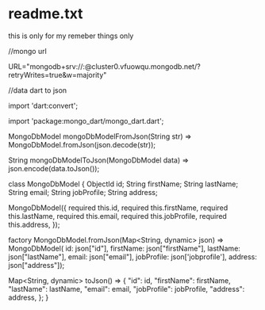 # readme.txt
this is only for my remeber things only




//mongo url




URL="mongodb+srv://<username>:<password>@cluster0.vfuowqu.mongodb.net/<foldername>?retryWrites=true&w=majority"







//data dart to json 


import 'dart:convert';

import 'package:mongo_dart/mongo_dart.dart';

MongoDbModel mongoDbModelFromJson(String str) =>
    MongoDbModel.fromJson(json.decode(str));

String mongoDbModelToJson(MongoDbModel data) => json.encode(data.toJson());

class MongoDbModel {
  ObjectId id;
  String firstName;
  String lastName;
  String email;
  String jobProfile;
  String address;

  MongoDbModel({
    required this.id,
    required this.firstName,
    required this.lastName,
    required this.email,
    required this.jobProfile,
    required this.address,
  });

  factory MongoDbModel.fromJson(Map<String, dynamic> json) => MongoDbModel(
      id: json["id"],
      firstName: json["firstName"],
      lastName: json["lastName"],
      email: json["email"],
      jobProfile: json['jobprofile'],
      address: json["address"]);

  Map<String, dynamic> toJson() => {
        "id": id,
        "firstName": firstName,
        "lastName": lastName,
        "email": email,
        "jobProfile": jobProfile,
        "address": address,
      };
}





